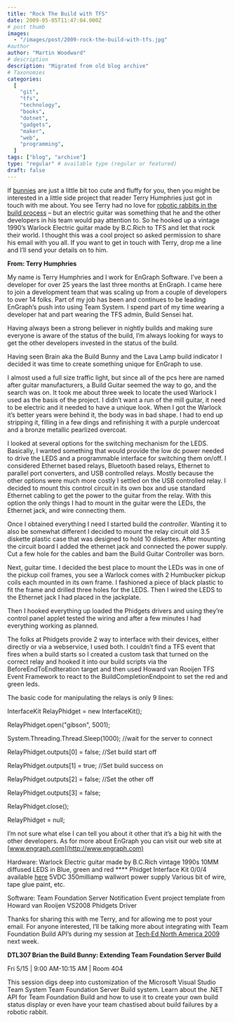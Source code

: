 ```yaml
---
title: "Rock The Build with TFS"
date: 2009-05-05T11:47:04.000Z
# post thumb
images:
  - "/images/post/2009-rock-the-build-with-tfs.jpg"
#author
author: "Martin Woodward"
# description
description: "Migrated from old blog archive"
# Taxonomies
categories:
  [
    "git",
    "tfs",
    "technology",
    "books",
    "dotnet",
    "gadgets",
    "maker",
    "web",
    "programming",
  ]
tags: ["blog", "archive"]
type: "regular" # available type (regular or featured)
draft: false
---
```


If [bunnies](http://www.woodwardweb.com/gadgets/000434.html) are just a little bit too cute and fluffy for you, then you might be interested in a little side project that reader Terry Humphries just got in touch with me about. You see Terry had no love for [robotic rabbits in the build process](http://www.woodwardweb.com/gadgets/000434.html) – but an electric guitar was something that he and the other developers in his team would pay attention to. So he hooked up a vintage 1990’s Warlock Electric guitar made by B.C.Rich to TFS and let that rock their world. I thought this was a cool project so asked permission to share his email with you all. If you want to get in touch with Terry, drop me a line and I’ll send your details on to him.

**From: Terry Humphries**

[](http://www.woodwardweb.com/WindowsLiveWriter/RockTheBuildwithTFS_57CB/guitar_2.jpg)My name is Terry Humphries and I work for EnGraph Software. I’ve been a developer for over 25 years the last three months at EnGraph. I came here to join a development team that was scaling up from a couple of developers to over 14 folks. Part of my job has been and continues to be leading EnGraph’s push into using Team System. I spend part of my time wearing a developer hat and part wearing the TFS admin, Build Sensei hat.

Having always been a strong believer in nightly builds and making sure everyone is aware of the status of the build, I’m always looking for ways to get the other developers invested in the status of the build.

Having seen Brain aka the Build Bunny and the Lava Lamp build indicator I decided it was time to create something unique for EnGraph to use.

I almost used a full size traffic light, but since all of the pcs here are named after guitar manufacturers, a Build Guitar seemed the way to go, and the search was on. It took me about three week to locate the used Warlock I used as the basis of the project. I didn’t want a run of the mill guitar, it need to be electric and it needed to have a unique look. When I got the Warlock it’s better years were behind it, the body was in bad shape. I had to end up stripping it, filling in a few dings and refinishing it with a purple undercoat and a bronze metallic pearlized overcoat.

I looked at several options for the switching mechanism for the LEDS. Basically, I wanted something that would provide the low dc power needed to drive the LEDS and a programmable interface for switching them on/off. I considered Ethernet based relays, Bluetooth based relays, Ethernet to parallel port converters, and USB controlled relays. Mostly because the other options were much more costly I settled on the USB controlled relay. I decided to mount this control circuit in its own box and use standard Ethernet cabling to get the power to the guitar from the relay. With this option the only things I had to mount in the guitar were the LEDs, the Ethernet jack, and wire connecting them.

Once I obtained everything I need I started build the _controller_. Wanting it to also be somewhat different I decided to mount the relay circuit old 3.5 diskette plastic case that was designed to hold 10 diskettes. After mounting the circuit board I added the ethernet jack and connected the power supply. Cut a few hole for the cables and bam the Build Guitar Controller was born.

Next, guitar time. I decided the best place to mount the LEDs was in one of the pickup coil frames, you see a Warlock comes with 2 Humbucker pickup coils each mounted in its own frame. I fashioned a piece of black plastic to fit the frame and drilled three holes for the LEDS. Then I wired the LEDS to the Ethernet jack I had placed in the jackplate.

Then I hooked everything up loaded the Phidgets drivers and using they’re control panel applet tested the wiring and after a few minutes I had everything working as planned.

The folks at Phidgets provide 2 way to interface with their devices, either directly or via a webservice, I used both. I couldn’t find a TFS event that fires when a build starts so I created a custom task that turned on the correct relay and hooked it into our build scripts via the BeforeEndToEndIteration target and then used Howard van Rooijen TFS Event Framework to react to the BuildCompletionEndpoint to set the red and green leds.

The basic code for manipulating the relays is only 9 lines:

InterfaceKit RelayPhidget = new InterfaceKit();

RelayPhidget.open("gibson", 5001);

System.Threading.Thread.Sleep(1000); //wait for the server to connect

RelayPhidget.outputs[0] = false; //Set build start off

RelayPhidget.outputs[1] = true; //Set build success on

RelayPhidget.outputs[2] = false; //Set the other off

RelayPhidget.outputs[3] = false;

RelayPhidget.close();

RelayPhidget = null;

I’m not sure what else I can tell you about it other that it’s a big hit with the other developers. As for more about EnGraph you can visit our web site at [www.engraph.com](http://www.engraph.com)

Hardware: Warlock Electric guitar made by B.C.Rich vintage 1990s 10MM diffused LEDS in Blue, green and red \*\*\*\* Phidget Interface Kit 0/0/4 available [here](http://www.phidgets.com/products.php?category=1&product_id=1014) 5VDC 350milliamp wallwort power supply Various bit of wire, tape glue paint, etc.

Software: Team Foundation Server Notification Event project template from Howard van Rooijen VS2008 Phidgets Driver

Thanks for sharing this with me Terry, and for allowing me to post your email. For anyone interested, I’ll be talking more about integrating with Team Foundation Build API’s during my session at [Tech·Ed North America 2009](http://www.microsoft.com/events/TechEd2009/) next week.

**DTL307 Brian the Build Bunny: Extending Team Foundation Server Build**

Fri 5/15 | 9:00 AM-10:15 AM | Room 404

This session digs deep into customization of the Microsoft Visual Studio Team System Team Foundation Server Build system. Learn about the .NET API for Team Foundation Build and how to use it to create your own build status display or even have your team chastised about build failures by a robotic rabbit.
